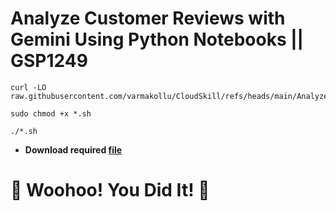 # Analyze Customer Reviews with Gemini Using Python Notebooks || GSP1249


```
curl -LO raw.githubusercontent.com/varmakollu/CloudSkill/refs/heads/main/Analyze%20Customer%20Reviews%20with%20Gemini%20Using%20Python%20Notebooks/gsp1249.sh

sudo chmod +x *.sh

./*.sh
```

* **Download required [file](https://drive.google.com/uc?export=download&id=1QM02LFTLjKeM_Y8aMVSONDP1VJIlpl7u)**

# 🎉 Woohoo! You Did It! 🎉  
